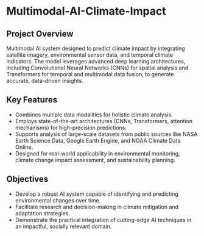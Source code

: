 # Multimodal-AI-Climate-Impact

## Project Overview
Multimodal AI system designed to predict climate impact by integrating satellite imagery, environmental sensor data, and temporal climate indicators. The model leverages advanced deep learning architectures, including Convolutional Neural Networks (CNNs) for spatial analysis and Transformers for temporal and multimodal data fusion, to generate accurate, data-driven insights.

## Key Features
- Combines multiple data modalities for holistic climate analysis.
- Employs state-of-the-art architectures (CNNs, Transformers, attention mechanisms) for high-precision predictions.
- Supports analysis of large-scale datasets from public sources like NASA Earth Science Data, Google Earth Engine, and NOAA Climate Data Online.
- Designed for real-world applicability in environmental monitoring, climate change impact assessment, and sustainability planning.

## Objectives
- Develop a robust AI system capable of identifying and predicting environmental changes over time.
- Facilitate research and decision-making in climate mitigation and adaptation strategies.
- Demonstrate the practical integration of cutting-edge AI techniques in an impactful, socially relevant domain.
